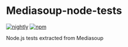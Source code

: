 # Mediasoup-node-tests

[![nightly](https://github.com/Mafalda-SFU/Mediasoup-node-tests/actions/workflows/nightly.yml/badge.svg)](https://github.com/Mafalda-SFU/Mediasoup-node-tests/actions/workflows/nightly.yml)
[![npm](https://img.shields.io/npm/v/@mafalda-sfu/mediasoup-node-tests.svg)](https://www.npmjs.com/package/@mafalda-sfu/mediasoup-node-tests)

Node.js tests extracted from Mediasoup
